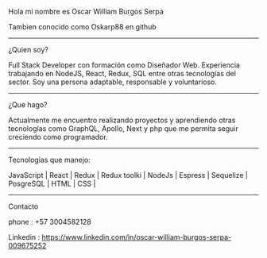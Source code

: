 Hola mi nombre es Oscar William Burgos Serpa

Tambien conocido como Oskarp88 en github
______________________________________________________________________________________________________
¿Quien soy?

Full Stack Developer con formación como Diseñador Web. Experiencia trabajando en NodeJS, React,
Redux, SQL entre otras tecnologías del sector. Soy una persona adaptable, responsable y voluntarioso. 
_______________________________________________________________________________________________________
¿Que hago?

Actualmente me encuentro realizando proyectos y aprendiendo otras tecnologías como GraphQL, Apollo, Next 
y php que me permita seguir creciendo como programador.
________________________________________________________________________________________________________
Tecnologias que manejo:

JavaScript | React | Redux | Redux toolki | NodeJs | Espress | Sequelize | PosgreSQL | HTML | CSS |
________________________________________________________________________________________________________
Contacto

phone : +57 3004582128

Linkedin : https://www.linkedin.com/in/oscar-william-burgos-serpa-009675252




